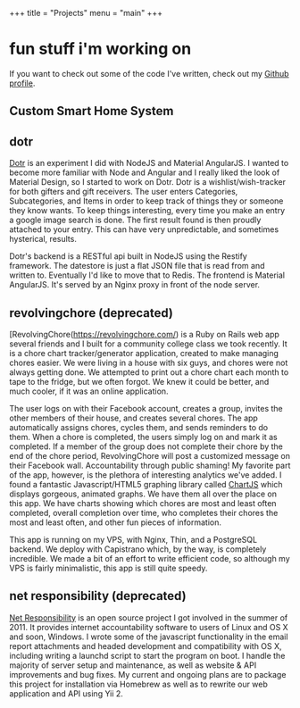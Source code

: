 +++
title = "Projects"
menu = "main"
+++

# fun stuff i'm working on

If you want to check out some of the code I've written, check out my [Github profile](https://github.com/camillewalters).

## Custom Smart Home System



## dotr
[Dotr](https://beadotr.com) is an experiment I did with NodeJS and Material AngularJS. I wanted to become more familiar with Node and Angular and I really liked the look of Material Design, so I started to work on Dotr. Dotr is a wishlist/wish-tracker for both gifters and gift receivers. The user enters Categories, Subcategories, and Items in order to keep track of things they or someone they know wants. To keep things interesting, every time you make an entry a google image search is done. The first result found is then proudly attached to your entry. This can have very unpredictable, and sometimes hysterical, results.

Dotr's backend is a RESTful api built in NodeJS using the Restify framework. The datestore is just a flat JSON file that is read from and written to. Eventually I'd like to move that to Redis. The frontend is Material AngularJS. It's served by an Nginx proxy in front of the node server.

## revolvingchore (deprecated)
[RevolvingChore(https://revolvingchore.com/) is a Ruby on Rails web app several friends and I built for a community college class we took recently. It is a chore chart tracker/generator application, created to make managing chores easier. We were living in a house with six guys, and chores were not always getting done. We attempted to print out a chore chart each month to tape to the fridge, but we often forgot. We knew it could be better, and much cooler, if it was an online application.

The user logs on with their Facebook account, creates a group, invites the other members of their house, and creates several chores. The app automatically assigns chores, cycles them, and sends reminders to do them. When a chore is completed, the users simply log on and mark it as completed. If a member of the group does not complete their chore by the end of the chore period, RevolvingChore will post a customized message on their Facebook wall. Accountability through public shaming! My favorite part of the app, however, is the plethora of interesting analytics we've added. I found a fantastic Javascript/HTML5 graphing library called [ChartJS](http://chartjs.org) which displays gorgeous, animated graphs. We have them all over the place on this app. We have charts showing which chores are most and least often completed, overall completion over time, who completes their chores the most and least often, and other fun pieces of information.

This app is running on my VPS, with Nginx, Thin, and a PostgreSQL backend. We deploy with Capistrano which, by the way, is completely incredible. We made a bit of an effort to write efficient code, so although my VPS is fairly minimalistic, this app is still quite speedy.

## net responsibility (deprecated)
[Net Responsibility](https://netresponsibility.com/) is an open source project I got involved in the summer of 2011.  It provides internet accountability software to users of Linux and OS X and soon, Windows.  I wrote some of the javascript functionality in the email report attachments and headed development and compatibility with OS X, including writing a launchd script to start the program on boot. I handle the majority of server setup and maintenance, as well as website & API improvements and bug fixes. My current and ongoing plans are to package this project for installation via Homebrew as well as to rewrite our web application and API using Yii 2.

